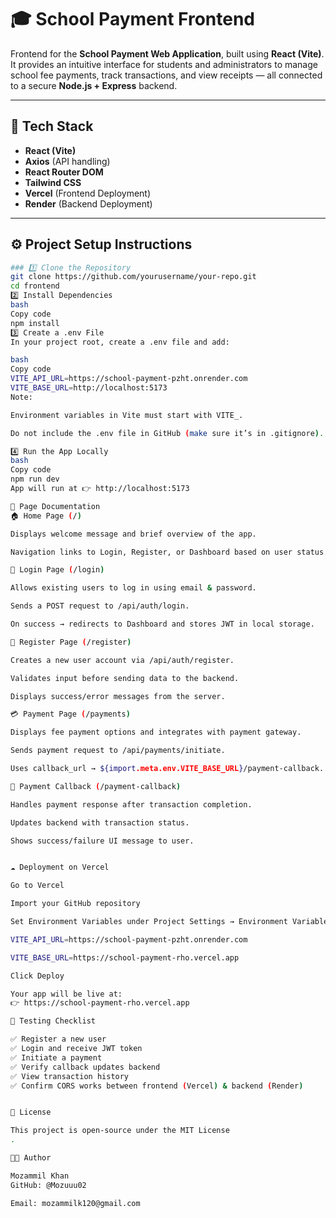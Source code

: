 # 🎓 School Payment Frontend

Frontend for the **School Payment Web Application**, built using **React (Vite)**.  
It provides an intuitive interface for students and administrators to manage school fee payments, track transactions, and view receipts — all connected to a secure **Node.js + Express** backend.

---

## 🚀 Tech Stack

- **React (Vite)**
- **Axios** (API handling)
- **React Router DOM**
- **Tailwind CSS**
- **Vercel** (Frontend Deployment)
- **Render** (Backend Deployment)

---

## ⚙️ Project Setup Instructions


```bash
### 1️⃣ Clone the Repository
git clone https://github.com/yourusername/your-repo.git
cd frontend
2️⃣ Install Dependencies
bash
Copy code
npm install
3️⃣ Create a .env File
In your project root, create a .env file and add:

bash
Copy code
VITE_API_URL=https://school-payment-pzht.onrender.com
VITE_BASE_URL=http://localhost:5173
Note:

Environment variables in Vite must start with VITE_.

Do not include the .env file in GitHub (make sure it’s in .gitignore).

4️⃣ Run the App Locally
bash
Copy code
npm run dev
App will run at 👉 http://localhost:5173

🧠 Page Documentation
🏠 Home Page (/)

Displays welcome message and brief overview of the app.

Navigation links to Login, Register, or Dashboard based on user status.

🔐 Login Page (/login)

Allows existing users to log in using email & password.

Sends a POST request to /api/auth/login.

On success → redirects to Dashboard and stores JWT in local storage.

🧾 Register Page (/register)

Creates a new user account via /api/auth/register.

Validates input before sending data to the backend.

Displays success/error messages from the server.

💳 Payment Page (/payments)

Displays fee payment options and integrates with payment gateway.

Sends payment request to /api/payments/initiate.

Uses callback_url → ${import.meta.env.VITE_BASE_URL}/payment-callback.

🔁 Payment Callback (/payment-callback)

Handles payment response after transaction completion.

Updates backend with transaction status.

Shows success/failure UI message to user.


☁️ Deployment on Vercel

Go to Vercel

Import your GitHub repository

Set Environment Variables under Project Settings → Environment Variables:

VITE_API_URL=https://school-payment-pzht.onrender.com

VITE_BASE_URL=https://school-payment-rho.vercel.app

Click Deploy

Your app will be live at:
👉 https://school-payment-rho.vercel.app

🧪 Testing Checklist

✅ Register a new user
✅ Login and receive JWT token
✅ Initiate a payment
✅ Verify callback updates backend
✅ View transaction history
✅ Confirm CORS works between frontend (Vercel) & backend (Render)


📄 License

This project is open-source under the MIT License
.

👨‍💻 Author

Mozammil Khan
GitHub: @Mozuuu02

Email: mozammilk120@gmail.com